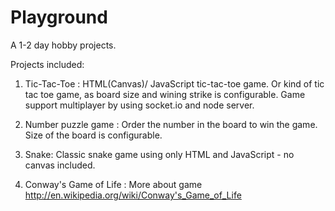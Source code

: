 Playground
==========

A 1-2 day hobby projects. 

Projects included:

  1) Tic-Tac-Toe : HTML(Canvas)/ JavaScript tic-tac-toe game.
                  Or kind of tic tac toe game, as board size and wining strike is configurable. 
                  Game support multiplayer by using socket.io and node server.
                  
  2) Number puzzle game : Order the number in the board to win the game. Size of the board is configurable.
  
  3) Snake: Classic snake game using only HTML and JavaScript - no canvas included. 
  
  4) Conway's Game of Life : More about game http://en.wikipedia.org/wiki/Conway's_Game_of_Life
